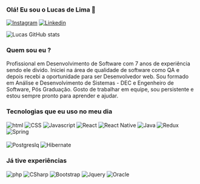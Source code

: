 ### Olá! Eu sou o Lucas de Lima 👋

[![Instagram](https://img.shields.io/badge/Instagram-E4405F?style=for-the-badge&logo=instagram&logoColor=white)](https://www.instagram.com/lucaslimf/)
[![Linkedin](https://img.shields.io/badge/LinkedIn-0077B5?style=for-the-badge&logo=linkedin&logoColor=white)](https://www.linkedin.com/in/lucas-de-lima-freire-8101b2b7/)


![Lucas GitHub stats](https://github-readme-stats.vercel.app/api?username=lucasllf2608&show_icons=true&theme=transparent)

### Quem sou eu ?
<div style="display:inline_block">
  <p>
    Profissional em Desenvolvimento de Software com 7 anos de experiência sendo ele divido. Iniciei na área de qualidade de software como QA e depois recebi a oportunidade para ser Desenvolvedor web.
    Sou formado em Análise e Desenvolvimento de Sistemas - DEC e Engenheiro de Software, Pós Graduação. Gosto de trabalhar em equipe, sou persistente e estou sempre pronto para aprender e ajudar.
  </p>
</div>


### Tecnologias que eu uso no meu dia
<div style="display:inline_block">
   <img alt="html"  align="center" src="https://img.shields.io/badge/HTML-239120?style=for-the-badge&logo=html5&logoColor=white"/>
   <img alt="CSS"  align="center" src="https://img.shields.io/badge/CSS-239120?&style=for-the-badge&logo=css3&logoColor=white"/>
   <img alt="Javascript"  align="center" src="https://img.shields.io/badge/JavaScript-323330?style=for-the-badge&logo=javascript&logoColor=F7DF1E"/>
   <img alt="React"  align="center" src="https://img.shields.io/badge/React-20232A?style=for-the-badge&logo=react&logoColor=61DAFB"/>
    <img alt="React Native"  align="center" src="https://img.shields.io/badge/React_Native-20232A?style=for-the-badge&logo=react&logoColor=61DAFB"/>
   <img alt="Java"  align="center" src="https://img.shields.io/badge/Java-ED8B00?style=for-the-badge&logo=openjdk&logoColor=white"/>
   <img alt="Redux"  align="center" src="https://img.shields.io/badge/Redux-593D88?style=for-the-badge&logo=redux&logoColor=white"/>
   <img alt="Spring"  align="center" src="https://img.shields.io/badge/Spring-6DB33F?style=for-the-badge&logo=spring&logoColor=white"/>
</div>
<br/>
<div style="display:inline_block">
  <img alt="Postgreslq"  align="center" src="https://img.shields.io/badge/PostgreSQL-316192?style=for-the-badge&logo=postgresql&logoColor=white"/>
  <img alt="Hibernate"  align="center" src="https://img.shields.io/badge/Hibernate-59666C?style=for-the-badge&logo=Hibernate&logoColor=white"/>
</div>

### Já tive experiências

<div style="display:inline_block">
   <img alt="php"  align="center" src="https://img.shields.io/badge/PHP-777BB4?style=for-the-badge&logo=php&logoColor=white"/>
   <img alt="CSharp"  align="center" src="https://img.shields.io/badge/C%23-239120?style=for-the-badge&logo=c-sharp&logoColor=white"/>
  <img alt="Bootstrap"  align="center" src="https://img.shields.io/badge/Bootstrap-563D7C?style=for-the-badge&logo=bootstrap&logoColor=white"/>
  <img alt="Jquery"  align="center" src="https://img.shields.io/badge/jQuery-0769AD?style=for-the-badge&logo=jquery&logoColor=white"/>
  <img alt="Oracle"  align="center" src="https://img.shields.io/badge/Oracle-F80000?style=for-the-badge&logo=Oracle&logoColor=white"/>
</div>

<!--
**lucasllf2608/lucasllf2608** is a ✨ _special_ ✨ repository because its `README.md` (this file) appears on your GitHub profile.

Here are some ideas to get you started:

- 🔭 I’m currently working on ...
- 🌱 I’m currently learning ...
- 👯 I’m looking to collaborate on ...
- 🤔 I’m looking for help with ...
- 💬 Ask me about ...
- 📫 How to reach me: ...
- 😄 Pronouns: ...
- ⚡ Fun fact: ...
-->
